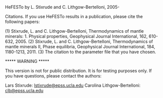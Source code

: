 HeFESTo by L. Stixrude and C. Lithgow-Bertelloni, 2005-

Citations.  If you use HeFESTo results in a publication, please cite the following papers:

(1) Stixrude, L. and C. Lithgow-Bertelloni, Thermodynamics of mantle minerals: 1. Physical properties, Geophysical Journal International, 162, 610-632, 2005.
(2) Stixrude, L. and C. Lithgow-Bertelloni, Thermodynamics of mantle minerals II, Phase equilibria, Geophysical Journal International, 184, 1180-1213, 2011.
(3) The citation to the parameter file that you have chosen.

***** WARNING *****  

This version is not for public distribution.  It is for testing purposes only.  If you have questions, please contact the authors:

Lars Stixrude: lstixrude@epss.ucla.edu
Carolina Lithgow-Bertelloni: clb@epss.ucla.edu
